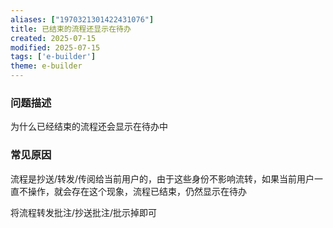 ```yaml
---
aliases: ["1970321301422431076"]
title: 已结束的流程还显示在待办
created: 2025-07-15
modified: 2025-07-15
tags: ['e-builder']
theme: e-builder
---
```


### 问题描述

为什么已经结束的流程还会显示在待办中

### 常见原因

流程是抄送/转发/传阅给当前用户的，由于这些身份不影响流转，如果当前用户一直不操作，就会存在这个现象，流程已结束，仍然显示在待办

将流程转发批注/抄送批注/批示掉即可